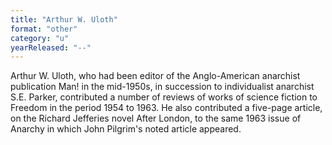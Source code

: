 ```yaml
---
title: "Arthur W. Uloth"
format: "other"
category: "u"
yearReleased: "--"
---
```

 Arthur W. Uloth, who had been editor of the Anglo-American anarchist publication Man! in the mid-1950s, in succession to individualist anarchist S.E.  Parker, contributed a number of reviews of works of science fiction to  Freedom in the period 1954 to 1963. He also contributed a five-page article,  on the Richard Jefferies novel After London, to the same 1963 issue of  Anarchy in which John Pilgrim's noted article appeared.
  